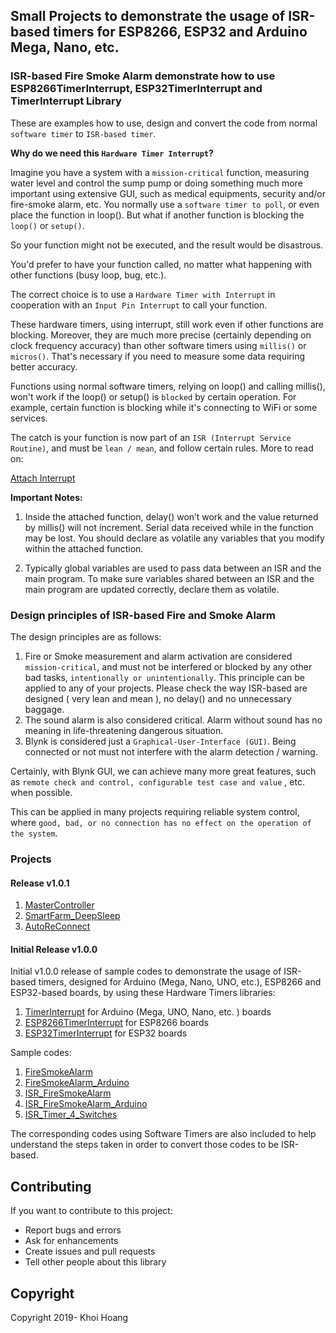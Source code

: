 ## Small Projects to demonstrate the usage of ISR-based timers for ESP8266, ESP32 and Arduino Mega, Nano, etc.

### ISR-based Fire Smoke Alarm demonstrate how to use ESP8266TimerInterrupt, ESP32TimerInterrupt and TimerInterrupt Library

These are examples how to use, design and convert the code from normal `software timer` to `ISR-based timer`.

**Why do we need this `Hardware Timer Interrupt`?**

Imagine you have a system with a `mission-critical` function, measuring water level and control the sump pump or doing something much more important using extensive GUI, such as medical equipments, security and/or fire-smoke alarm, etc. You normally use a `software timer to poll`, or even place the function in loop(). But what if another function is blocking the `loop()` or `setup()`.

So your function might not be executed, and the result would be disastrous.

You'd prefer to have your function called, no matter what happening with other functions (busy loop, bug, etc.).

The correct choice is to use a `Hardware Timer with Interrupt` in cooperation with an `Input Pin Interrupt` to call your function.

These hardware timers, using interrupt, still work even if other functions are blocking. Moreover, they are much more precise (certainly depending on clock frequency accuracy) than other software timers using `millis()` or `micros()`. That's necessary if you need to measure some data requiring better accuracy.

Functions using normal software timers, relying on loop() and calling millis(), won't work if the loop() or setup() is `blocked` by certain operation. For example, certain function is blocking while it's connecting to WiFi or some services.

The catch is your function is now part of an `ISR (Interrupt Service Routine)`, and must be `lean / mean`, and follow certain rules. More to read on:

[Attach Interrupt](https://www.arduino.cc/reference/en/language/functions/external-interrupts/attachinterrupt/)

**Important Notes:**
1. Inside the attached function, delay() won’t work and the value returned by millis() will not increment. Serial data received while in the function may be lost. You should declare as volatile any variables that you modify within the attached function.

2. Typically global variables are used to pass data between an ISR and the main program. To make sure variables shared between an ISR and the main program are updated correctly, declare them as volatile.

### Design principles of ISR-based Fire and Smoke Alarm

The design principles are as follows:

1. Fire or Smoke measurement and alarm activation are considered `mission-critical`, and must not be interfered or blocked by any other bad tasks, `intentionally or unintentionally`. This principle can be applied to any of your projects. Please check the way ISR-based are designed ( very lean and mean ), no delay() and no unnecessary baggage.
2. The sound alarm is also considered critical. Alarm without sound has no meaning in life-threatening dangerous situation.
3. Blynk is considered just a `Graphical-User-Interface (GUI)`. Being connected or not must not interfere with the alarm detection / warning.

Certainly, with Blynk GUI, we can achieve many more great features, such as `remote check and control, configurable test case and value` , etc. when possible.

This can be applied in many projects requiring reliable system control, where `good, bad, or no connection has no effect on the operation of the system`.

### Projects

#### Release v1.0.1

1. [MasterController](./MasterController)
2. [SmartFarm_DeepSleep](./SmartFarm_DeepSleep)
3. [AutoReConnect](./AutoReConnectp) 

#### Initial Release v1.0.0

Initial v1.0.0 release of sample codes to demonstrate the usage of ISR-based timers, designed for Arduino (Mega, Nano, UNO, etc.), ESP8266 and ESP32-based boards, by using these Hardware Timers libraries:

1. [TimerInterrupt](https://github.com/khoih-prog/TimerInterrupt) for Arduino (Mega, UNO, Nano, etc. ) boards
2. [ESP8266TimerInterrupt](https://github.com/khoih-prog/ESP8266TimerInterrupt) for ESP8266 boards
3. [ESP32TimerInterrupt](https://github.com/khoih-prog/ESP32TimerInterrupt) for ESP32 boards

Sample codes:

1. [FireSmokeAlarm](./FireSmokeAlarm) 
2. [FireSmokeAlarm_Arduino](./FireSmokeAlarm_Arduino)
3. [ISR_FireSmokeAlarm](./ISR_FireSmokeAlarm)
4. [ISR_FireSmokeAlarm_Arduino](./ISR_FireSmokeAlarm_Arduino) 
5. [ISR_Timer_4_Switches](./ISR_Timer_4_Switches)

The corresponding codes using Software Timers are also included to help understand the steps taken in order to convert those codes to be ISR-based.

## Contributing
If you want to contribute to this project:
- Report bugs and errors
- Ask for enhancements
- Create issues and pull requests
- Tell other people about this library

## Copyright
Copyright 2019- Khoi Hoang
